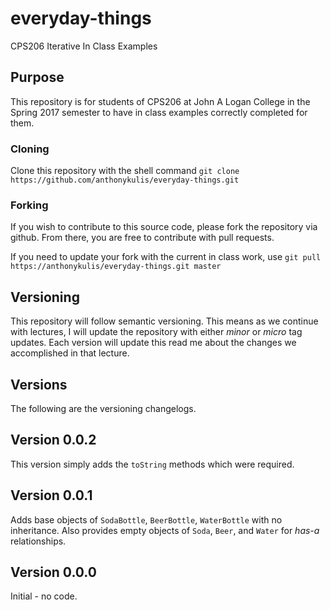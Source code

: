 # everyday-things
CPS206 Iterative In Class Examples

## Purpose
This repository is for students of CPS206 at John A Logan College in the Spring 2017 semester to have in class examples correctly completed for them. 

### Cloning
Clone this repository with the shell command `git clone https://github.com/anthonykulis/everyday-things.git`

### Forking
If you wish to contribute to this source code, please fork the repository via github. From there, you are free to contribute with pull requests.

If you need to update your fork with the current in class work, use `git pull https://anthonykulis/everyday-things.git master`

## Versioning
This repository will follow semantic versioning. This means as we continue with lectures, I will update the repository with either *minor* or *micro* tag updates. Each version will update this read me about the changes we accomplished in that lecture.

## Versions
The following are the versioning changelogs.

## Version 0.0.2
This version simply adds the `toString` methods which were required.

## Version 0.0.1
Adds base objects of `SodaBottle`, `BeerBottle`, `WaterBottle` with no inheritance. Also provides empty objects of `Soda`, `Beer`, and `Water` for *has-a* relationships.

## Version 0.0.0
Initial - no code.




